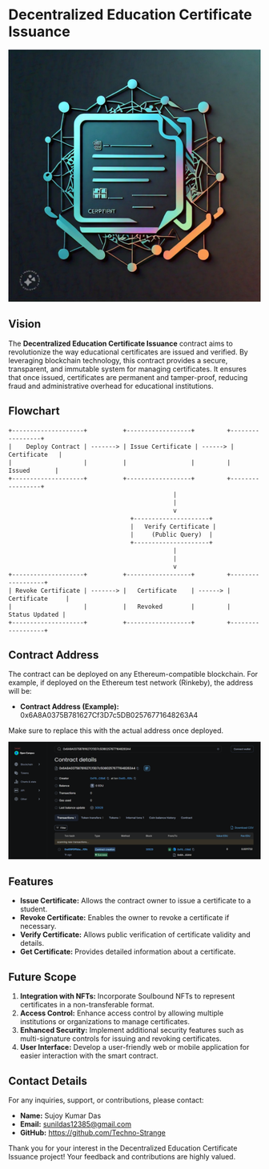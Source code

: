 # Decentralized Education Certificate Issuance

![alt text](Decentralised-Certificate.jpg)

## Vision

The **Decentralized Education Certificate Issuance** contract aims to revolutionize the way educational certificates are issued and verified. By leveraging blockchain technology, this contract provides a secure, transparent, and immutable system for managing certificates. It ensures that once issued, certificates are permanent and tamper-proof, reducing fraud and administrative overhead for educational institutions.

## Flowchart

```plaintext
+--------------------+          +------------------+         +-----------------+
|    Deploy Contract | -------> | Issue Certificate | ------> |   Certificate   |
|                    |          |                  |         |    Issued       |
+--------------------+          +------------------+         +-----------------+
                                              |
                                              |
                                              v
                                  +---------------------+
                                  |   Verify Certificate |
                                  |     (Public Query)  |
                                  +---------------------+
                                              |
                                              |
                                              v
+--------------------+          +------------------+         +------------------+
| Revoke Certificate | -------> |   Certificate    | ------> |  Certificate     |
|                    |          |   Revoked        |         |   Status Updated |
+--------------------+          +------------------+         +------------------+
```

## Contract Address

The contract can be deployed on any Ethereum-compatible blockchain. For example, if deployed on the Ethereum test network (Rinkeby), the address will be:

- **Contract Address (Example):** 0x6A8A0375B781627Cf3D7c5DB02576771648263A4

Make sure to replace this with the actual address once deployed.

![alt text](<Screenshot 2024-08-21 115302-1.png>)

## Features

- **Issue Certificate:** Allows the contract owner to issue a certificate to a student.
- **Revoke Certificate:** Enables the owner to revoke a certificate if necessary.
- **Verify Certificate:** Allows public verification of certificate validity and details.
- **Get Certificate:** Provides detailed information about a certificate.

## Future Scope

1. **Integration with NFTs:** Incorporate Soulbound NFTs to represent certificates in a non-transferable format.
2. **Access Control:** Enhance access control by allowing multiple institutions or organizations to manage certificates.
3. **Enhanced Security:** Implement additional security features such as multi-signature controls for issuing and revoking certificates.
4. **User Interface:** Develop a user-friendly web or mobile application for easier interaction with the smart contract.

## Contact Details

For any inquiries, support, or contributions, please contact:

- **Name:** Sujoy Kumar Das
- **Email:** sunildas12385@gmail.com
- **GitHub:** https://github.com/Techno-Strange

Thank you for your interest in the Decentralized Education Certificate Issuance project! Your feedback and contributions are highly valued.